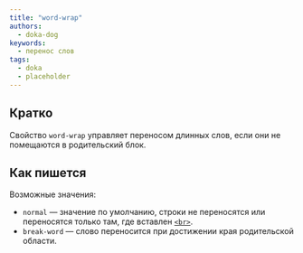 ```yaml
---
title: "word-wrap"
authors:
  - doka-dog
keywords:
  - перенос слов
tags:
  - doka
  - placeholder
---
```


## Кратко

Свойство `word-wrap` управляет переносом длинных слов, если они не помещаются в родительский блок.

## Как пишется

Возможные значения:

- `normal` — значение по умолчанию, строки не переносятся или переносятся только там, где вставлен [`<br>`](/html/br-pros-cons).
- `break-word` — слово переносится при достижении края родительской области.
